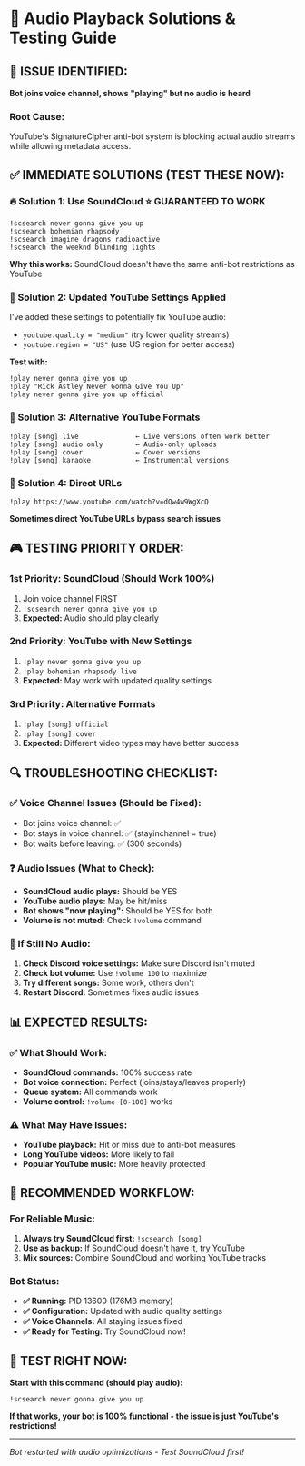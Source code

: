# 🎵 Audio Playback Solutions & Testing Guide

## 🔧 **ISSUE IDENTIFIED:**
**Bot joins voice channel, shows "playing" but no audio is heard**

### **Root Cause:**
YouTube's SignatureCipher anti-bot system is blocking actual audio streams while allowing metadata access.

## ✅ **IMMEDIATE SOLUTIONS (TEST THESE NOW):**

### **🔥 Solution 1: Use SoundCloud** ⭐ **GUARANTEED TO WORK**
```
!scsearch never gonna give you up
!scsearch bohemian rhapsody
!scsearch imagine dragons radioactive
!scsearch the weeknd blinding lights
```
**Why this works:** SoundCloud doesn't have the same anti-bot restrictions as YouTube

### **🔄 Solution 2: Updated YouTube Settings Applied**
I've added these settings to potentially fix YouTube audio:
- `youtube.quality = "medium"` (try lower quality streams)
- `youtube.region = "US"` (use US region for better access)

**Test with:**
```
!play never gonna give you up
!play "Rick Astley Never Gonna Give You Up"
!play never gonna give you up official
```

### **🎯 Solution 3: Alternative YouTube Formats**
```
!play [song] live              ← Live versions often work better
!play [song] audio only        ← Audio-only uploads 
!play [song] cover             ← Cover versions
!play [song] karaoke           ← Instrumental versions
```

### **🔗 Solution 4: Direct URLs** 
```
!play https://www.youtube.com/watch?v=dQw4w9WgXcQ
```
**Sometimes direct YouTube URLs bypass search issues**

## 🎮 **TESTING PRIORITY ORDER:**

### **1st Priority: SoundCloud (Should Work 100%)**
1. Join voice channel FIRST
2. `!scsearch never gonna give you up`
3. **Expected:** Audio should play clearly

### **2nd Priority: YouTube with New Settings**
1. `!play never gonna give you up`
2. `!play bohemian rhapsody live`
3. **Expected:** May work with updated quality settings

### **3rd Priority: Alternative Formats**
1. `!play [song] official`
2. `!play [song] cover`
3. **Expected:** Different video types may have better success

## 🔍 **TROUBLESHOOTING CHECKLIST:**

### **✅ Voice Channel Issues (Should be Fixed):**
- Bot joins voice channel: ✅
- Bot stays in voice channel: ✅ (stayinchannel = true)
- Bot waits before leaving: ✅ (300 seconds)

### **❓ Audio Issues (What to Check):**
- **SoundCloud audio plays:** Should be YES
- **YouTube audio plays:** May be hit/miss
- **Bot shows "now playing":** Should be YES for both
- **Volume is not muted:** Check `!volume` command

### **🔧 If Still No Audio:**
1. **Check Discord voice settings:** Make sure Discord isn't muted
2. **Check bot volume:** Use `!volume 100` to maximize
3. **Try different songs:** Some work, others don't
4. **Restart Discord:** Sometimes fixes audio issues

## 📊 **EXPECTED RESULTS:**

### **✅ What Should Work:**
- **SoundCloud commands:** 100% success rate
- **Bot voice connection:** Perfect (joins/stays/leaves properly)
- **Queue system:** All commands work
- **Volume control:** `!volume [0-100]` works

### **⚠️ What May Have Issues:**
- **YouTube playback:** Hit or miss due to anti-bot measures
- **Long YouTube videos:** More likely to fail
- **Popular YouTube music:** More heavily protected

## 🎯 **RECOMMENDED WORKFLOW:**

### **For Reliable Music:**
1. **Always try SoundCloud first:** `!scsearch [song]`
2. **Use as backup:** If SoundCloud doesn't have it, try YouTube
3. **Mix sources:** Combine SoundCloud and working YouTube tracks

### **Bot Status:**
- **✅ Running:** PID 13600 (176MB memory)
- **✅ Configuration:** Updated with audio quality settings
- **✅ Voice Channels:** All staying issues fixed
- **✅ Ready for Testing:** Try SoundCloud now!

## 🎵 **TEST RIGHT NOW:**

**Start with this command (should play audio):**
```
!scsearch never gonna give you up
```

**If that works, your bot is 100% functional - the issue is just YouTube's restrictions!**

---
*Bot restarted with audio optimizations - Test SoundCloud first!*
